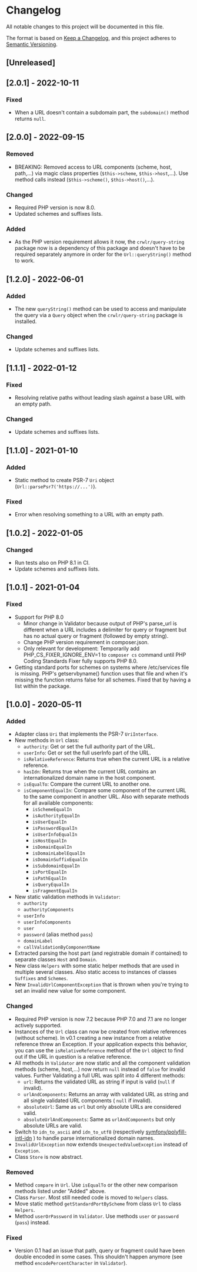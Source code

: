 # Changelog

All notable changes to this project will be documented in this file.

The format is based on [Keep a Changelog](https://keepachangelog.com/en/1.0.0/),
and this project adheres to [Semantic Versioning](https://semver.org/spec/v2.0.0.html).

## [Unreleased]

## [2.0.1] - 2022-10-11
### Fixed
- When a URL doesn't contain a subdomain part, the `subdomain()` method returns `null`.

## [2.0.0] - 2022-09-15
### Removed
- BREAKING: Removed access to URL components (scheme, host, path,...) via magic class properties (`$this->scheme`, `$this->host`,...). Use method calls instead (`$this->scheme()`, `$this->host()`,...).

### Changed
- Required PHP version is now 8.0.
- Updated schemes and suffixes lists.

### Added
- As the PHP version requirement allows it now, the `crwlr/query-string` package now is a dependency of this package and doesn't have to be required separately anymore in order for the `Url::queryString()` method to work.

## [1.2.0] - 2022-06-01
### Added
- The new `queryString()` method can be used to access and
  manipulate the query via a `Query` object when the
  `crwlr/query-string` package is installed.

### Changed
- Update schemes and suffixes lists.

## [1.1.1] - 2022-01-12
### Fixed
- Resolving relative paths without leading slash against a
  base URL with an empty path.

### Changed
- Update schemes and suffixes lists.

## [1.1.0] - 2021-01-10
### Added
- Static method to create PSR-7 `Uri` object
  (`Url::parsePsr7('https://...')`).

### Fixed
- Error when resolving something to a URL with an empty path.

## [1.0.2] - 2022-01-05
### Changed
- Run tests also on PHP 8.1 in CI.
- Update schemes and suffixes lists.

## [1.0.1] - 2021-01-04
### Fixed
- Support for PHP 8.0
    - Minor change in Validator because output of PHP's
      parse_url is different when a URL includes a
      delimiter for query or fragment but has no actual query
      or fragment (followed by empty string).
    - Change PHP version requirement in composer.json.
    - Only relevant for development: Temporarily add
      PHP_CS_FIXER_IGNORE_ENV=1 to `composer cs` command
      until PHP Coding Standards Fixer fully supports 
      PHP 8.0.
- Getting standard ports for schemes on systems where
  /etc/services file is missing. PHP's getservbyname()
  function uses that file and when it's missing the function
  returns false for all schemes. Fixed that by having a list
  within the package.

## [1.0.0] - 2020-05-11

### Added
- Adapter class `Uri` that implements the PSR-7 `UriInterface`.
- New methods in `Url` class:
    - `authority`: Get or set the full authority part of 
      the URL.
    - `userInfo`: Get or set the full userInfo part of the 
      URL.
    - `isRelativeReference`: Returns true when the current
      URL is a relative reference.
    - `hasIdn`: Returns true when the current URL contains
      an internationalized domain name in the host
      component.
    - `isEqualTo`: Compare the current URL to another one.
    - `isComponentEqualIn`: Compare some component of the
      current URL to the same component in another URL.
      Also with separate methods for all available
      components:
        - `isSchemeEqualIn`
        - `isAuthorityEqualIn`
        - `isUserEqualIn`
        - `isPasswordEqualIn`
        - `isUserInfoEqualIn`
        - `isHostEqualIn`
        - `isDomainEqualIn`
        - `isDomainLabelEqualIn`
        - `isDomainSuffixEqualIn`
        - `isSubdomainEqualIn`
        - `isPortEqualIn`
        - `isPathEqualIn`
        - `isQueryEqualIn`
        - `isFragmentEqualIn`
- New static validation methods in `Validator`:
    - `authority`
    - `authorityComponents`
    - `userInfo`
    - `userInfoComponents`
    - `user`
    - `password` (alias method `pass`)
    - `domainLabel`
    - `callValidationByComponentName`
- Extracted parsing the host part (and registrable domain if
  contained) to separate classes `Host` and `Domain`.
- New class `Helpers` with some static helper methods that
  are used in multiple several classes. Also static access
  to instances of classes `Suffixes` and `Schemes`.
- New `InvalidUrlComponentException` that is thrown when
  you're trying to set an invalid new value for some 
  component.

### Changed
- Required PHP version is now 7.2 because PHP 7.0 and 7.1 are
  no longer actively supported.
- Instances of the `Url` class can now be created from relative
  references (without scheme). In v0.1 creating a new instance
  from a relative reference threw an Exception. If your 
  application expects this behavior, you can use the 
  `isRelativeReference` method of the `Url` object to find out
  if the URL in question is a relative reference.
- All methods in `Validator` are now static and all the
  component validation methods (scheme, host,...) now return
  `null` instead of `false` for invalid values.
  Further Validating a full URL was split into 4 different
  methods:
    - `url`: Returns the validated URL as string if input is
      valid (`null` if invalid).
    - `urlAndComponents`: Returns an array with validated URL
      as string and all single validated URL components (
      `null` if invalid).
    - `absoluteUrl`: Same as `url` but only absolute URLs are
      considered valid.
    - `absoluteUrlAndComponents`: Same as `urlAndComponents`
      but only absolute URLs are valid.
- Switch to `idn_to_ascii` and `idn_to_utf8` (respectively
  [symfony/polyfill-intl-idn](https://packagist.org/packages/symfony/polyfill-intl-idn)
  ) to handle parse internationalized domain names. 
- `InvalidUrlException` now extends `UnexpectedValueException`
  instead of `Exception`.
- Class `Store` is now abstract.

### Removed
- Method `compare` in `Url`. Use `isEqualTo` or the other new
  comparison methods listed under "Added" above.
- Class `Parser`. Most still needed code is moved to `Helpers`
  class.
- Move static method `getStandardPortByScheme` from class 
  `Url` to class `Helpers`.
- Method `userOrPassword` in `Validator`. Use methods `user`
  or `password` (`pass`) instead.

### Fixed
- Version 0.1 had an issue that path, query or fragment could 
  have been double encoded in some cases. This shouldn't
  happen anymore (see method `encodePercentCharacter` in
  `Validator`).
